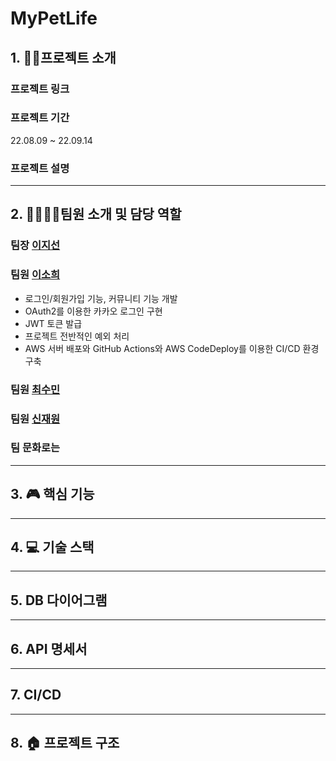 # MyPetLife

## 1. 🐶🐱프로젝트 소개 
### 프로젝트 링크

### 프로젝트 기간
22.08.09 ~ 22.09.14

### 프로젝트 설명

----
## 2. 👩👩👩🧑팀원 소개 및 담당 역할
### 팀장 [이지선](https://github.com/jsl1113)

### 팀원 [이소희](https://github.com/olsohee)
- 로그인/회원가입 기능, 커뮤니티 기능 개발
- OAuth2를 이용한 카카오 로그인 구현
- JWT 토큰 발급
- 프로젝트 전반적인 예외 처리 
- AWS 서버 배포와 GitHub Actions와 AWS CodeDeploy를 이용한 CI/CD 환경 구축

### 팀원 [최수민](https://github.com/csumin0825)

### 팀원 [신재원](https://github.com/shinjaewon99)

### 팀 문화로는

---

## 3. 🎮 핵심 기능

---

## 4. 💻 기술 스택

---

## 5. DB 다이어그램

---

## 6. API 명세서

---

## 7. CI/CD

---

## 8. 🏠 프로젝트 구조

